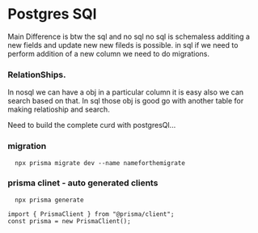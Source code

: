 # Postgres SQl

Main Difference is btw the sql and no sql 
no sql is schemaless additing a new fields and update new new fileds is possible.
in sql if we need to perform addition of a new column we need to do migrations.

### RelationShips.
In nosql we can have a obj in a particular column it is easy also we can search based on that.
In sql those obj is good go with another table for making relatioship and search.

<!-- postgresql://test_owner:C5gUS1upMweB@ep-blue-flower-a5ty6a24.us-east-2.aws.neon.tech/test?sslmode=require -->

Need to build the complete curd with postgresQl...



### migration
```
  npx prisma migrate dev --name nameforthemigrate
```
###  prisma clinet  - auto generated clients


```
  npx prisma generate
```

```
import { PrismaClient } from "@prisma/client";
const prisma = new PrismaClient();
```